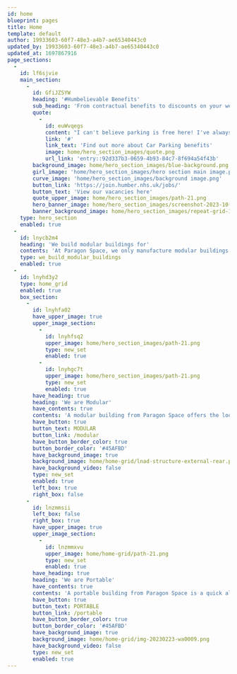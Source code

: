 ```yaml
---
id: home
blueprint: pages
title: Home
template: default
author: 19933603-60f7-48e3-a4b7-ae65340443c0
updated_by: 19933603-60f7-48e3-a4b7-ae65340443c0
updated_at: 1697867916
page_sections:
  -
    id: lf6sjvie
    main_section:
      -
        id: GfiJZSYW
        heading: '#Humbelievable Benefits'
        sub_heading: 'From contractual benefits to discounts on your weekly shop. Find out more about the full range of benefits open to you as a current or potential Trust employee.'
        quote:
          -
            id: euWvqegs
            content: "I can't believe parking is free here! I've always had to pay for it and it may sound like a small thing but it makes a big difference."
            link: '#'
            link_text: 'Find out more about Car Parking benefits'
            image: home/hero_section_images/quote.png
            url_link: 'entry::92d337b3-0659-4b93-84c7-8f694a54f43b'
        background_image: home/hero_section_images/blue-background.png
        girl_image: 'home/hero_section_images/hero section main image.png'
        curve_image: 'home/hero_section_images/background image.png'
        button_link: 'https://join.humber.nhs.uk/jobs/'
        button_text: 'View our vacancies here'
        quote_upper_image: home/hero_section_images/path-21.png
        hero_banner_image: home/hero_section_images/screenshot-2023-10-05-at-12.50.50.png
        banner_background_image: home/hero_section_images/repeat-grid-1.png
    type: hero_section
    enabled: true
  -
    id: lnycb2m4
    heading: 'We build modular buildings for'
    contents: 'At Paragon Space, we only manufacture modular buildings to order. The versatility of our modular buildings makes them ideal for a wide range of sectors. We are proud to have provided high-level buildings to many industries with bespoke features, all designed with your needs in mind.'
    type: we_build_modular_buildings
    enabled: true
  -
    id: lnyhd3y2
    type: home_grid
    enabled: true
    box_section:
      -
        id: lnyhfa02
        have_upper_image: true
        upper_image_section:
          -
            id: lnyhfsq2
            upper_image: home/hero_section_images/path-21.png
            type: new_set
            enabled: true
          -
            id: lnyhgc7t
            upper_image: home/hero_section_images/path-21.png
            type: new_set
            enabled: true
        have_heading: true
        heading: 'We are Modular'
        have_contents: true
        contents: 'A modular building from Paragon Space offers the look and feel of a permanent building with a quicker turnaround with a more cost-effective budget.'
        have_button: true
        button_text: MODULAR
        button_link: /modular
        have_button_border_color: true
        button_border_color: '#45AFBD'
        have_background_image: true
        background_image: home/home-grid/lnad-structure-external-rear.png
        have_background_video: false
        type: new_set
        enabled: true
        left_box: true
        right_box: false
      -
        id: lnzmmsii
        left_box: false
        right_box: true
        have_upper_image: true
        upper_image_section:
          -
            id: lnzmmxvu
            upper_image: home/home-grid/path-21.png
            type: new_set
            enabled: true
        have_heading: true
        heading: 'We are Portable'
        have_contents: true
        contents: 'A portable building from Paragon Space is a quick alternative for you if you a looking for something more temporary or transportable.'
        have_button: true
        button_text: PORTABLE
        button_link: /portable
        have_button_border_color: true
        button_border_color: '#45AFBD'
        have_background_image: true
        background_image: home/home-grid/img-20230223-wa0009.png
        have_background_video: false
        type: new_set
        enabled: true
---
```

